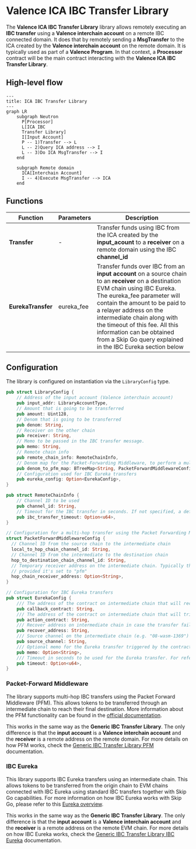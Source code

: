 # Valence ICA IBC Transfer Library

The **Valence ICA IBC Transfer Library** library allows remotely executing an **IBC transfer** using a **Valence interchain account** on a remote IBC connected domain. It does that by remotely sending a **MsgTransfer** to the ICA created by the **Valence interchain account** on the remote domain. It is typically used as part of a **Valence Program**. In that context, a **Processor** contract will be the main contract interacting with the **Valence ICA IBC Transfer Library**.

## High-level flow

```mermaid
---
title: ICA IBC Transfer Library
---
graph LR
    subgraph Neutron
      P[Processor]
      L[ICA IBC
      Transfer Library]
      I[Input Account]
      P -- 1)Transfer --> L
      L -- 2)Query ICA address --> I
      L -- 3)Do ICA MsgTransfer --> I
    end

    subgraph Remote domain
      ICA[Interchain Account]
      I -- 4)Execute MsgTransfer --> ICA
    end
```

## Functions

| Function           | Parameters | Description                                                                                                                                                                                                                                                                                                                                                                            |
| ------------------ | ---------- | -------------------------------------------------------------------------------------------------------------------------------------------------------------------------------------------------------------------------------------------------------------------------------------------------------------------------------------------------------------------------------------- |
| **Transfer**       | -          | Transfer funds using IBC from the ICA created by the **input_acount** to a **receiver** on a remote domain using the IBC **channel_id**                                                                                                                                                                                                                                                |
| **EurekaTransfer** | eureka_fee | Transfer funds over IBC from an **input account** on a source chain to an **receiver** on a destination EVM chain using IBC Eureka. The eureka_fee parameter will contain the amount to be paid to a relayer address on the intermediate chain along with the timeout of this fee. All this information can be obtained from a Skip Go query explained in the IBC Eureka section below |

## Configuration

The library is configured on instantiation via the `LibraryConfig` type.

```rust
pub struct LibraryConfig {
    // Address of the input account (Valence interchain account)
    pub input_addr: LibraryAccountType,
    // Amount that is going to be transferred
    pub amount: Uint128,
    // Denom that is going to be transferred
    pub denom: String,
    // Receiver on the other chain
    pub receiver: String,
    // Memo to be passed in the IBC transfer message.
    pub memo: String,
    // Remote chain info
    pub remote_chain_info: RemoteChainInfo,
    // Denom map for the Packet-Forwarding Middleware, to perform a multi-hop transfer.
    pub denom_to_pfm_map: BTreeMap<String, PacketForwardMiddlewareConfig>,
    // Configuration used for IBC Eureka transfers
    pub eureka_config: Option<EurekaConfig>,
}

pub struct RemoteChainInfo {
    // Channel ID to be used
    pub channel_id: String,
    // Timeout for the IBC transfer in seconds. If not specified, a default 600 seconds will be used will be used
    pub ibc_transfer_timeout: Option<u64>,
}

// Configuration for a multi-hop transfer using the Packet Forwarding Middleware
struct PacketForwardMiddlewareConfig {
  // Channel ID from the source chain to the intermediate chain
  local_to_hop_chain_channel_id: String,
  // Channel ID from the intermediate to the destination chain
  hop_to_destination_chain_channel_id: String,
  // Temporary receiver address on the intermediate chain. Typically this is set to an invalid address so the entire transaction will revert if the forwarding fails. If not
  // provided it's set to "pfm"
  hop_chain_receiver_address: Option<String>,
}

// Configuration for IBC Eureka transfers
pub struct EurekaConfig {
    /// The address of the contract on intermediate chain that will receive the callback.
    pub callback_contract: String,
    /// The address of the contract on intermediate chain that will trigger the actions, in this case the Eureka transfer.
    pub action_contract: String,
    /// Recover address on intermediate chain in case the transfer fails
    pub recover_address: String,
    /// Source channel on the intermediate chain (e.g. "08-wasm-1369")
    pub source_channel: String,
    /// Optional memo for the Eureka transfer triggered by the contract. Not used right now but could eventually be used.
    pub memo: Option<String>,
    /// Timeout in seconds to be used for the Eureka transfer. For reference, Skip Go uses 12 hours (43200). If not passed we will use that default value
    pub timeout: Option<u64>,
}
```

### Packet-Forward Middleware

The library supports multi-hop IBC transfers using the Packet Forward Middleware (PFM).
This allows tokens to be transferred through an intermediate chain to reach their final
destination. More information about the PFM functionality can be found in the [official
documentation](https://github.com/cosmos/ibc-apps/tree/main/middleware/packet-forward-middleware).

This works in the same way as the **Generic IBC Transfer Library**. The only difference is that the **input account** is a **Valence interchain account** and the **receiver** is a remote address on the remote domain. For more details on how PFM works, check the [Generic IBC Transfer Library PFM](./generic_ibc_transfer.md#packet-forward-middleware) documentation.

### IBC Eureka

This library supports IBC Eureka transfers using an intermediate chain. This allows tokens to be transferred from the origin chain to EVM chains connected with IBC Eureka using standard IBC transfers together with Skip Go capabilities. For more information on how IBC Eureka works with Skip Go, please refer to this [Eureka overview](https://docs.skip.build/go/eureka/eureka-overview).

This works in the same way as the **Generic IBC Transfer Library**. The only difference is that the **input account** is a **Valence interchain account** and the **receiver** is a remote address on the remote EVM chain. For more details on how IBC Eureka works, check the [Generic IBC Transfer Library IBC Eureka](./generic_ibc_transfer.md#ibc-eureka) documentation.
